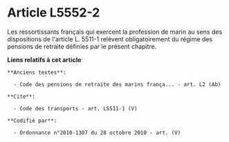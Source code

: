 # Article L5552-2

Les ressortissants français qui exercent la profession de marin au sens des dispositions de l'article L. 5511-1 relèvent
obligatoirement du régime des pensions de retraite définies par le présent chapitre.

**Liens relatifs à cet article**

	**Anciens textes**:

	  - Code des pensions de retraite des marins frança... - art. L2 (Ab)

	**Cite**:

	  - Code des transports - art. L5511-1 (V)

	**Codifié par**:

	  - Ordonnance n°2010-1307 du 28 octobre 2010 - art. (V)
